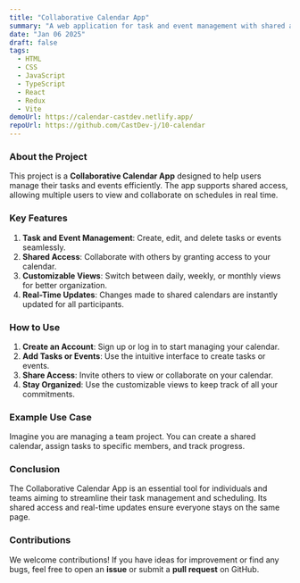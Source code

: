 ```yaml
---
title: "Collaborative Calendar App"
summary: "A web application for task and event management with shared access features."
date: "Jan 06 2025"
draft: false
tags:
  - HTML
  - CSS
  - JavaScript
  - TypeScript
  - React
  - Redux
  - Vite
demoUrl: https://calendar-castdev.netlify.app/
repoUrl: https://github.com/CastDev-j/10-calendar
---
```


### About the Project  
This project is a **Collaborative Calendar App** designed to help users manage their tasks and events efficiently. The app supports shared access, allowing multiple users to view and collaborate on schedules in real time.

### Key Features  
1. **Task and Event Management**: Create, edit, and delete tasks or events seamlessly.
2. **Shared Access**: Collaborate with others by granting access to your calendar.
3. **Customizable Views**: Switch between daily, weekly, or monthly views for better organization.
4. **Real-Time Updates**: Changes made to shared calendars are instantly updated for all participants.

### How to Use  
1. **Create an Account**: Sign up or log in to start managing your calendar.
2. **Add Tasks or Events**: Use the intuitive interface to create tasks or events.
3. **Share Access**: Invite others to view or collaborate on your calendar.
4. **Stay Organized**: Use the customizable views to keep track of all your commitments.

### Example Use Case  
Imagine you are managing a team project. You can create a shared calendar, assign tasks to specific members, and track progress. 

### Conclusion  
The Collaborative Calendar App is an essential tool for individuals and teams aiming to streamline their task management and scheduling. Its shared access and real-time updates ensure everyone stays on the same page.

### Contributions  
We welcome contributions! If you have ideas for improvement or find any bugs, feel free to open an **issue** or submit a **pull request** on GitHub.

